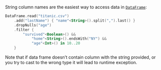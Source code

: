 [//]: # (title: String API)

<!---IMPORT org.jetbrains.kotlinx.dataframe.samples.api.ApiLevels-->

String column names are the easiest way to access data in [`DataFrame`](DataFrame.md):

<!---FUN strings-->

```kotlin
DataFrame.read("titanic.csv")
    .add("lastName") { "name"<String>().split(",").last() }
    .dropNulls("age")
    .filter {
        "survived"<Boolean>() &&
            "home"<String>().endsWith("NY") &&
            "age"<Int>() in 10..20
    }
```

<dataFrame src="org.jetbrains.kotlinx.dataframe.samples.api.ApiLevels.strings.html"/>
<!---END-->

<warning>
Note that if data frame doesn’t contain column with the string provided, or you try to cast to the wrong type it will lead to runtime exception.
</warning>
